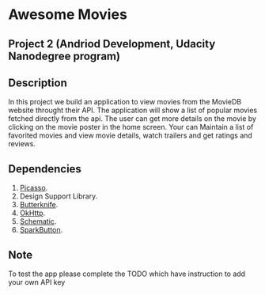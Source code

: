# Awesome Movies
## Project 2 (Andriod Development, Udacity Nanodegree program)


## Description
In this project we build an application to view movies from the MovieDB website throught their API.
The application will show a list of popular movies fetched directly from the api. The user can get more details on the movie by clicking on the movie poster in the home screen.
Your can Maintain a list of favorited movies and view movie details, watch trailers and get ratings and reviews.

## Dependencies
1. [Picasso](square.github.io/picasso/ "Picasso - Square Open Source").
2. Design Support Library.
3. [Butterknife](jakewharton.github.io/butterknife/ "Butter Knife").
4. [OkHttp](square.github.io/okhttp/ "OkHttp - Square Open Source").
4. [Schematic](https://github.com/SimonVT/schematic "Schematic - Content Providers").
5. [SparkButton](https://github.com/varunest/SparkButton "SparkButton").

## Note
To test the app please complete the TODO which have instruction to add your own API key